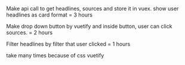 Make api call to get headlines, sources and store it in vuex.
show user headlines as card format = 3 hours

Make drop down button by vuetify and inside button, user can click sources. = 2 hours

Filter headlines by filter that user clicked = 1 hours

take many times because of css vuetify
